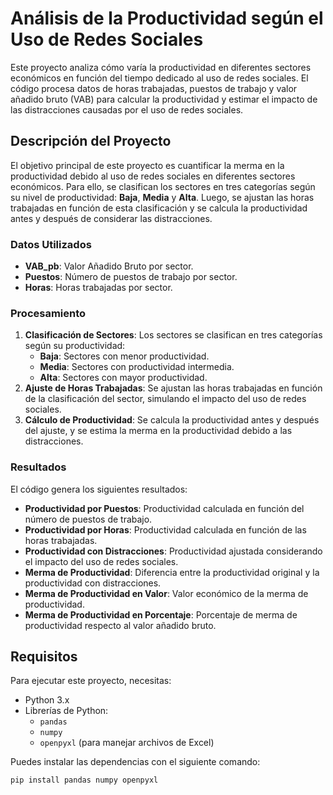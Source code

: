 # Análisis de la Productividad según el Uso de Redes Sociales

Este proyecto analiza cómo varía la productividad en diferentes sectores económicos en función del tiempo dedicado al uso de redes sociales. El código procesa datos de horas trabajadas, puestos de trabajo y valor añadido bruto (VAB) para calcular la productividad y estimar el impacto de las distracciones causadas por el uso de redes sociales.

## Descripción del Proyecto

El objetivo principal de este proyecto es cuantificar la merma en la productividad debido al uso de redes sociales en diferentes sectores económicos. Para ello, se clasifican los sectores en tres categorías según su nivel de productividad: **Baja**, **Media** y **Alta**. Luego, se ajustan las horas trabajadas en función de esta clasificación y se calcula la productividad antes y después de considerar las distracciones.

### Datos Utilizados
- **VAB_pb**: Valor Añadido Bruto por sector.
- **Puestos**: Número de puestos de trabajo por sector.
- **Horas**: Horas trabajadas por sector.

### Procesamiento
1. **Clasificación de Sectores**: Los sectores se clasifican en tres categorías según su productividad:
   - **Baja**: Sectores con menor productividad.
   - **Media**: Sectores con productividad intermedia.
   - **Alta**: Sectores con mayor productividad.
2. **Ajuste de Horas Trabajadas**: Se ajustan las horas trabajadas en función de la clasificación del sector, simulando el impacto del uso de redes sociales.
3. **Cálculo de Productividad**: Se calcula la productividad antes y después del ajuste, y se estima la merma en la productividad debido a las distracciones.

### Resultados
El código genera los siguientes resultados:
- **Productividad por Puestos**: Productividad calculada en función del número de puestos de trabajo.
- **Productividad por Horas**: Productividad calculada en función de las horas trabajadas.
- **Productividad con Distracciones**: Productividad ajustada considerando el impacto del uso de redes sociales.
- **Merma de Productividad**: Diferencia entre la productividad original y la productividad con distracciones.
- **Merma de Productividad en Valor**: Valor económico de la merma de productividad.
- **Merma de Productividad en Porcentaje**: Porcentaje de merma de productividad respecto al valor añadido bruto.

## Requisitos
Para ejecutar este proyecto, necesitas:
- Python 3.x
- Librerías de Python:
  - `pandas`
  - `numpy`
  - `openpyxl` (para manejar archivos de Excel)

Puedes instalar las dependencias con el siguiente comando:
```bash
pip install pandas numpy openpyxl
